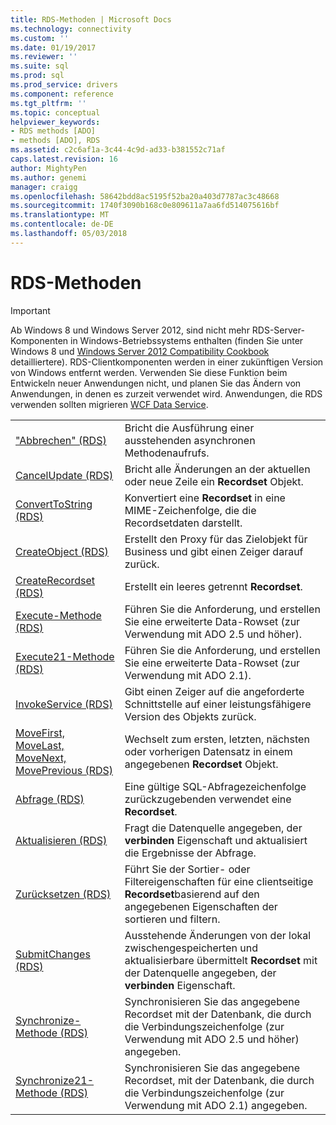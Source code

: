 ```yaml
---
title: RDS-Methoden | Microsoft Docs
ms.technology: connectivity
ms.custom: ''
ms.date: 01/19/2017
ms.reviewer: ''
ms.suite: sql
ms.prod: sql
ms.prod_service: drivers
ms.component: reference
ms.tgt_pltfrm: ''
ms.topic: conceptual
helpviewer_keywords:
- RDS methods [ADO]
- methods [ADO], RDS
ms.assetid: c2c6af1a-3c44-4c9d-ad33-b381552c71af
caps.latest.revision: 16
author: MightyPen
ms.author: genemi
manager: craigg
ms.openlocfilehash: 58642bdd8ac5195f52ba20a403d7787ac3c48668
ms.sourcegitcommit: 1740f3090b168c0e809611a7aa6fd514075616bf
ms.translationtype: MT
ms.contentlocale: de-DE
ms.lasthandoff: 05/03/2018
---
```

# <a name="rds-methods"></a>RDS-Methoden
> [!IMPORTANT]
>  Ab Windows 8 und Windows Server 2012, sind nicht mehr RDS-Server-Komponenten in Windows-Betriebssystems enthalten (finden Sie unter Windows 8 und [Windows Server 2012 Compatibility Cookbook](https://www.microsoft.com/en-us/download/details.aspx?id=27416) detailliertere). RDS-Clientkomponenten werden in einer zukünftigen Version von Windows entfernt werden. Verwenden Sie diese Funktion beim Entwickeln neuer Anwendungen nicht, und planen Sie das Ändern von Anwendungen, in denen es zurzeit verwendet wird. Anwendungen, die RDS verwenden sollten migrieren [WCF Data Service](http://go.microsoft.com/fwlink/?LinkId=199565).  
  
|||  
|-|-|  
|["Abbrechen" (RDS)](../../../ado/reference/rds-api/cancel-method-rds.md)|Bricht die Ausführung einer ausstehenden asynchronen Methodenaufrufs.|  
|[CancelUpdate (RDS)](../../../ado/reference/rds-api/cancelupdate-method-rds.md)|Bricht alle Änderungen an der aktuellen oder neue Zeile ein **Recordset** Objekt.|  
|[ConvertToString (RDS)](../../../ado/reference/rds-api/converttostring-method-rds.md)|Konvertiert eine **Recordset** in eine MIME-Zeichenfolge, die die Recordsetdaten darstellt.|  
|[CreateObject (RDS)](../../../ado/reference/rds-api/createobject-method-rds.md)|Erstellt den Proxy für das Zielobjekt für Business und gibt einen Zeiger darauf zurück.|  
|[CreateRecordset (RDS)](../../../ado/reference/rds-api/createrecordset-method-rds.md)|Erstellt ein leeres getrennt **Recordset**.|  
|[Execute-Methode (RDS)](../../../ado/reference/rds-api/execute-method-rds.md)|Führen Sie die Anforderung, und erstellen Sie eine erweiterte Data-Rowset (zur Verwendung mit ADO 2.5 und höher).|  
|[Execute21-Methode (RDS)](../../../ado/reference/rds-api/execute21-method-rds.md)|Führen Sie die Anforderung, und erstellen Sie eine erweiterte Data-Rowset (zur Verwendung mit ADO 2.1).|  
|[InvokeService (RDS)](../../../ado/reference/rds-api/invokeservice-rds.md)|Gibt einen Zeiger auf die angeforderte Schnittstelle auf einer leistungsfähigere Version des Objekts zurück.|  
|[MoveFirst, MoveLast, MoveNext, MovePrevious (RDS)](../../../ado/reference/rds-api/movefirst-movelast-movenext-and-moveprevious-methods-rds.md)|Wechselt zum ersten, letzten, nächsten oder vorherigen Datensatz in einem angegebenen **Recordset** Objekt.|  
|[Abfrage (RDS)](../../../ado/reference/rds-api/query-method-rds.md)|Eine gültige SQL-Abfragezeichenfolge zurückzugebenden verwendet eine **Recordset**.|  
|[Aktualisieren (RDS)](../../../ado/reference/rds-api/refresh-method-rds.md)|Fragt die Datenquelle angegeben, der **verbinden** Eigenschaft und aktualisiert die Ergebnisse der Abfrage.|  
|[Zurücksetzen (RDS)](../../../ado/reference/rds-api/reset-method-rds.md)|Führt Sie der Sortier- oder Filtereigenschaften für eine clientseitige **Recordset**basierend auf den angegebenen Eigenschaften der sortieren und filtern.|  
|[SubmitChanges (RDS)](../../../ado/reference/rds-api/submitchanges-method-rds.md)|Ausstehende Änderungen von der lokal zwischengespeicherten und aktualisierbare übermittelt **Recordset** mit der Datenquelle angegeben, der **verbinden** Eigenschaft.|  
|[Synchronize-Methode (RDS)](../../../ado/reference/rds-api/synchronize-method-rds.md)|Synchronisieren Sie das angegebene Recordset mit der Datenbank, die durch die Verbindungszeichenfolge (zur Verwendung mit ADO 2.5 und höher) angegeben.|  
|[Synchronize21-Methode (RDS)](../../../ado/reference/rds-api/synchronize21-method-rds.md)|Synchronisieren Sie das angegebene Recordset, mit der Datenbank, die durch die Verbindungszeichenfolge (zur Verwendung mit ADO 2.1) angegeben.|


